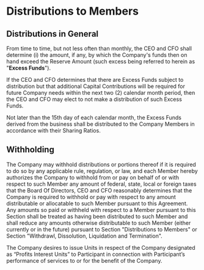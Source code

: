 
# Distributions to Members

## Distributions in General

From time to time, but not less often than
monthly, the CEO and CFO shall determine (i) the amount, if any, by
which the Company's funds then on hand exceed the Reserve Amount (such
excess being referred to herein as "**Excess Funds**").

If the CEO and CFO determines that there are 
Excess Funds subject to distribution but that additional Capital Contributions
will be required for future Company needs within the next two
(2) calendar month period, then the CEO and CFO may elect to not make 
a distribution of such Excess Funds.

Not later than the 15th day of each calendar month, the Excess Funds derived 
from the business shall be distributed to the Company Members in accordance with
their Sharing Ratios.


## Withholding

The Company may withhold distributions or portions
thereof if it is required to do so by any applicable rule, regulation,
or law, and each Member hereby authorizes the Company to withhold from
or pay on behalf of or with respect to such Member any amount of
federal, state, local or foreign taxes that the Board Of Directors, CEO
and CFO reasonably determines that the Company is required to withhold
or pay with respect to any amount distributable or allocatable to such
Member pursuant to this Agreement. Any amounts so paid or withheld with
respect to a Member pursuant to this Section shall be treated as having
been distributed to such Member and shall reduce any amounts otherwise
distributable to such Member (either currently or in the future)
pursuant to Section "Distributions to Members" or Section 
"Withdrawl, Dissolution, Liquidation and Termination".

The Company desires to issue Units in respect of the Company designated as 
“Profits Interest Units” to Participant in connection with Participant’s performance 
of services to or for the benefit of the Company.

